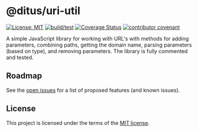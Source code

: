 # @ditus/uri-util

[![License: MIT](https://img.shields.io:/github/license/ditus-software/uri-util)](LICENSE)
[![build/test](https://github.com/ditus-software/uri-util/actions/workflows/node.js.yml/badge.svg?branch=master)](https://github.com/ditus-software/uri-util/actions/workflows/node.js.yml)
[![Coverage Status](https://coveralls.io/repos/github/ditus-software/uri-util/badge.svg?branch=master)](https://coveralls.io/github/ditus-software/uri-util?branch=master)
[![contributor covenant](https://img.shields.io/badge/Contributor%20Covenant-v2.0%20adopted-ff69b4.svg)](CODE-OF-CONDUCT.md)

A simple JavaScript library for working with URL's with methods for adding
parameters, combining paths, getting the domain name, parsing parameters (based
on type), and removing parameters. The library is fully commented and tested.

## Roadmap

See the [open issues](https://github.com/ditus-software/uri-util/issues) for a
list of proposed features (and known issues).

## License

This project is licensed under the terms of the [MIT license](LICENSE).
